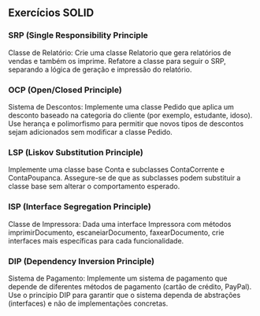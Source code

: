 ## Exercícios SOLID

### SRP (Single Responsibility Principle
Classe de Relatório: Crie uma classe Relatorio que gera relatórios de vendas e também
os imprime.
Refatore a classe para seguir o SRP, separando a lógica de geração e impressão do
relatório.

### OCP (Open/Closed Principle)
Sistema de Descontos: Implemente uma classe Pedido que aplica um desconto
baseado na categoria do cliente (por exemplo, estudante, idoso).
Use herança e polimorfismo para permitir que novos tipos de descontos sejam
adicionados sem modificar a classe Pedido.

### LSP (Liskov Substitution Principle)
Implemente uma classe base Conta e subclasses ContaCorrente e ContaPoupanca.
Assegure-se de que as subclasses podem substituir a classe base sem alterar o
comportamento esperado.

### ISP (Interface Segregation Principle)
Classe de Impressora: Dada uma interface Impressora com métodos
imprimirDocumento, escaneiarDocumento, faxearDocumento,
crie interfaces mais específicas para cada funcionalidade.

### DIP (Dependency Inversion Principle)
Sistema de Pagamento: Implemente um sistema de pagamento que depende de
diferentes métodos de pagamento (cartão de crédito, PayPal).
Use o princípio DIP para garantir que o sistema dependa de abstrações (interfaces) e
não de implementações concretas.
